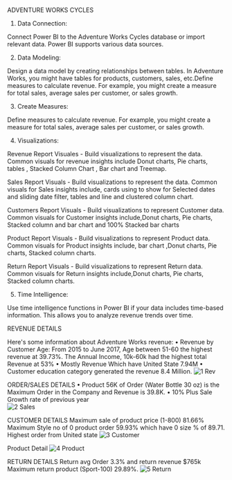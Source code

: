 ADVENTURE WORKS CYCLES

1) Data Connection:

Connect Power BI to the Adventure Works Cycles database or import relevant data. Power BI supports various data sources.

2) Data Modeling:

Design a data model by creating relationships between tables. In Adventure Works, you might have tables for products,
customers, sales, etc.Define measures to calculate revenue. For example, you might create a measure for total sales, 
average sales per customer, or sales growth.

3) Create Measures:

Define measures to calculate revenue. For example, you might create a measure for total sales, average sales per customer, or sales growth.


4) Visualizations:

Revenue Report Visuales - Build visualizations to represent the data. Common visuals for revenue insights include Donut charts, Pie charts, tables , Stacked Column Chart , Bar chart  and Treemap.

Sales Report Visuals - Build visualizations to represent the data. Common visuals for Sales insights include, cards using to show for Selected dates and sliding date filter, tables and line and clustered column chart.

Customers Report Visuals - Build visualizations to represent Customer data. Common visuals for Customer insights include,Donut charts, Pie charts, Stacked column and bar chart and 100% Stacked bar charts

Product Report Visuals - Build visualizations to represent Product data. Common visuals for Product insights include, bar chart ,Donut charts, Pie charts, Stacked column charts.

Return Report Visuals - Build visualizations to represent Return data. Common visuals for Return insights include,Donut charts, Pie charts, Stacked column charts.

5) Time Intelligence:

Use time intelligence functions in Power BI if your data includes time-based information. This allows you to analyze revenue trends over time.






REVENUE DETAILS

Here's some information about Adventure Works revenue: 
•	Revenue by Customer Age: From 2015 to June 2017, Age between 51-60 the highest revenue at 39.73%. The Annual Income, 
10k-60k had the highest total Revenue at 53%
•	Mostly Revenue Which have United State 7.94M
•	 Customer education category generated the revenue 8.4 Million. 
![1 Rev](https://github.com/Artofnew/Adventure-Work/assets/139541578/d1f538d9-a18f-46eb-81db-65695d5eba31)


ORDER/SALES DETAILS
•	Product 56K of Order (Water Bottle 30 oz) is the Maximum Order in the Company and Revenue is 39.8K.
•	10% Plus Sale Growth rate of previous year  
![2 Sales](https://github.com/Artofnew/Adventure-Work/assets/139541578/8c9822ad-077d-4a87-90ea-b2993712e028)

CUSTOMER DETAILS
Maximum sale of product price (1-800) 81.66%
Maximum Style no of 0 product order 59.93% which have 0 size % of 89.71.
Highest order from United state
![3 Customer](https://github.com/Artofnew/Adventure-Work/assets/139541578/6ed9e24c-db49-4097-a002-15621f8f71e0)


Product Detail 
![4 Product](https://github.com/Artofnew/Adventure-Work/assets/139541578/c1450d37-abff-4598-89cf-05e65c362b79)



RETURN DETAILS
Return avg Order 3.3% and return revenue $765k   Maximum return product (Sport-100) 29.89%.
![5 Return](https://github.com/Artofnew/Adventure-Work/assets/139541578/739f4118-4452-47d4-9662-57217d74212d)




